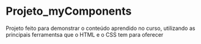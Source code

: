 # Projeto_myComponents
Projeto feito para demonstrar o conteúdo aprendido no curso, utilizando as principais ferramentsa que o HTML e o CSS tem para oferecer
